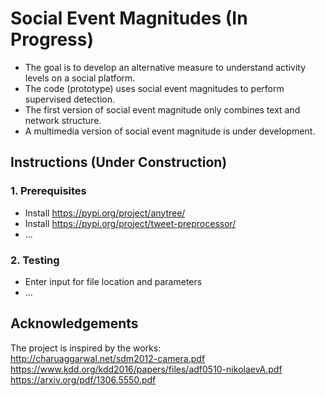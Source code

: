 # Social Event Magnitudes (In Progress)
  + The goal is to develop an alternative measure to understand activity levels on a social platform.
  + The code (prototype) uses social event magnitudes to perform supervised detection.
  + The first version of social event magnitude only combines text and network structure.  
  + A multimedia version of social event magnitude is under development.

## Instructions (Under Construction)

### 1. Prerequisites
+ Install https://pypi.org/project/anytree/
+ Install https://pypi.org/project/tweet-preprocessor/
+ ...

### 2. Testing 
+ Enter input for file location and parameters
+ ...

## Acknowledgements
The project is inspired by the works:\
http://charuaggarwal.net/sdm2012-camera.pdf  
https://www.kdd.org/kdd2016/papers/files/adf0510-nikolaevA.pdf  
https://arxiv.org/pdf/1306.5550.pdf  
